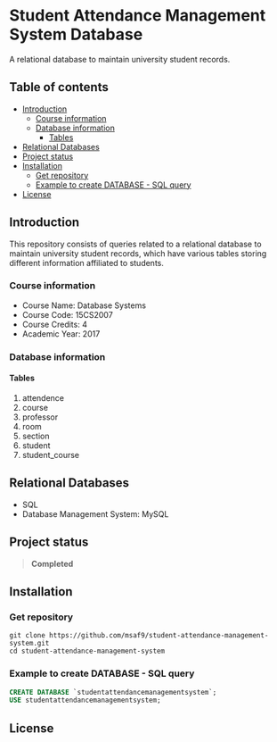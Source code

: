 <h1> Student Attendance Management System Database </h1>
A relational database to maintain university student records.

<h2>Table of contents</h2>

- [Introduction](#introduction)
  - [Course information](#course-information)
  - [Database information](#database-information)
    - [Tables](#tables)
- [Relational Databases](#relational-databases)
- [Project status](#project-status)
- [Installation](#installation)
  - [Get repository](#get-repository)
  - [Example to create DATABASE - SQL query](#example-to-create-database---sql-query)
- [License](#license)

## Introduction

This repository consists of queries related to a relational database to maintain university student records, which have various tables storing different information affiliated to students.

### Course information

- Course Name: Database Systems
- Course Code: 15CS2007
- Course Credits: 4
- Academic Year: 2017

### Database information

#### Tables

1. attendence
2. course
3. professor
4. room
5. section
6. student
7. student_course

## Relational Databases

- SQL
- Database Management System: MySQL

## Project status

> **Completed**

## Installation

### Get repository

```git
git clone https://github.com/msaf9/student-attendance-management-system.git
cd student-attendance-management-system
```

### Example to create DATABASE - SQL query

```sql
CREATE DATABASE `studentattendancemanagementsystem`;
USE studentattendancemanagementsystem;
```

## License
